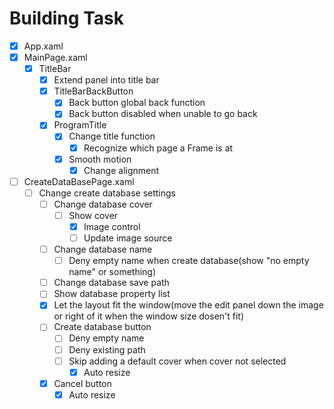 # Building Task

- [x] App.xaml
- [x] MainPage.xaml
  - [x] TitleBar
    - [x] Extend panel into title bar
    - [x] TitleBarBackButton
      - [x] Back button global back function
      - [x] Back button disabled when unable to go back
    - [x] ProgramTitle
      - [x] Change title function
        - [x] Recognize which page a Frame is at
      - [x] Smooth motion
        - [x] Change alignment
- [ ] CreateDataBasePage.xaml
  - [ ] Change create database settings
    - [ ] Change database cover
      - [ ] Show cover
        - [x] Image control
        - [ ] Update image source
    - [ ] Change database name
      - [ ] Deny empty name when create database(show "no empty name" or something)
    - [ ] Change database save path
    - [ ] Show database property list
    - [x] Let the layout fit the window(move the edit panel down the image or right of it when the window size dosen't fit)
    - [ ] Create database button
      - [ ] Deny empty name
      - [ ] Deny existing path
      - [ ] Skip adding a default cover when cover not selected
        - [x] Auto resize
    - [x] Cancel button
      - [x] Auto resize

